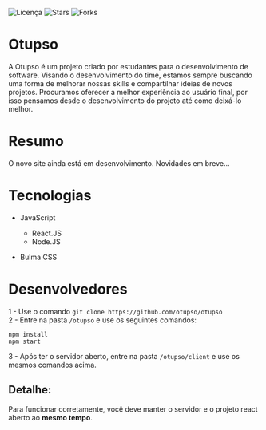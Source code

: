 ![Licença](https://img.shields.io/github/license/otupso/otupso?color=%231167B1&style=flat-square)
![Stars](https://img.shields.io/github/stars/otupso/otupso?color=%231167b1&style=flat-square)
![Forks](https://img.shields.io/github/forks/otupso/otupso?color=1167b1&style=flat-square)

# Otupso
A Otupso é um projeto criado por estudantes para o desenvolvimento de software. Visando o desenvolvimento do time, estamos sempre buscando uma forma de melhorar nossas skills e compartilhar ideias de novos projetos. Procuramos oferecer a melhor experiência ao usuário final, por isso pensamos desde o desenvolvimento do projeto até como deixá-lo melhor.

# Resumo
O novo site ainda está em desenvolvimento. Novidades em breve...

# Tecnologias
- JavaScript
  - React.JS
  - Node.JS

- Bulma CSS

# Desenvolvedores
1 - Use o comando ```git clone https://github.com/otupso/otupso``` <br>
2 - Entre na pasta `/otupso` e use os seguintes comandos:
  ```
  npm install
  npm start
  ```
3 - Após ter o servidor aberto, entre na pasta ```/otupso/client``` e use os mesmos comandos acima.

## Detalhe:
Para funcionar corretamente, você deve manter o servidor e o projeto react aberto ao **mesmo tempo**.
